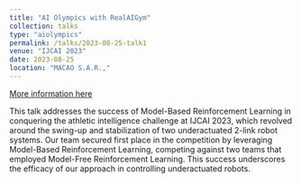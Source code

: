 ```yaml
---
title: "AI Olympics with RealAIGym"
collection: talks
type: "aiolympics"
permalink: /talks/2023-08-25-talk1
venue: "IJCAI 2023"
date: 2023-08-25
location: "MACAO S.A.R.,"
---
```


[More information here](https://www.youtube.com/watch?v=-1qCz1fJmT4&t=928s&pp=ygUQbmljY29sw7IgdHVyY2F0bw%3D%3D)

This talk addresses the success of Model-Based Reinforcement Learning in conquering the athletic intelligence challenge at IJCAI 2023, which revolved around the swing-up and stabilization of two underactuated 2-link robot systems. Our team secured first place in the competition by leveraging Model-Based Reinforcement Learning, competing against two teams that employed Model-Free Reinforcement Learning. This success underscores the efficacy of our approach in controlling underactuated robots.
